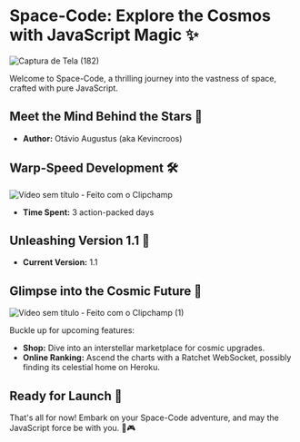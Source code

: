 # Space-Code: Explore the Cosmos with JavaScript Magic ✨

![Captura de Tela (182)](https://github.com/Kevincroos/Space-Code/assets/82605263/6b6ea577-24c3-4c82-b733-1587726d76a4)

Welcome to Space-Code, a thrilling journey into the vastness of space, crafted with pure JavaScript.

## Meet the Mind Behind the Stars 🚀

- **Author:** Otávio Augustus (aka Kevincroos)

## Warp-Speed Development 🛠️

![Vídeo sem título ‐ Feito com o Clipchamp](https://github.com/Kevincroos/Space-Code/assets/82605263/f63e4dd2-6bf6-466e-9379-41daae077b11)

- **Time Spent:** 3 action-packed days

## Unleashing Version 1.1 🌌

- **Current Version:** 1.1

## Glimpse into the Cosmic Future 🌠

![Vídeo sem título ‐ Feito com o Clipchamp (1)](https://github.com/Kevincroos/Space-Code/assets/82605263/df78d337-3a4e-4bc2-9266-feb33ba62bc1)


Buckle up for upcoming features:

- **Shop:** Dive into an interstellar marketplace for cosmic upgrades.
- **Online Ranking:** Ascend the charts with a Ratchet WebSocket, possibly finding its celestial home on Heroku.

## Ready for Launch 🚀

That's all for now! Embark on your Space-Code adventure, and may the JavaScript force be with you. 🌌🎮

